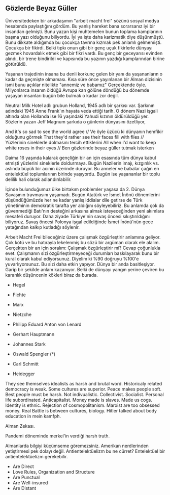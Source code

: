 ## Gözlerde Beyaz Güller

Üniversitedeken bir arkadaşımın "arbeit macht frei" sözünü sosyal medya hesabında paylaştığını gördüm. Bu yanlış hareket bana sorarsanız iyi bir insandan gelmişti.
Bunu yazan kişi muhtemelen bunun toplama kamplarının başına yazı olduğunu biliyordu. İyi ya işte daha karizmatik diye düşünmüştü. Bunu dikkate aldığımda bu çocukça tavrına kızmak pek anlamlı gelmemişti. Çocukça bir fikirdi. Belki tıpkı onun gibi bir genç uçuk fikirlerle dünyayı gezmek hovardalık etmek gibi bir fikri vardı. Bu genç bir geceyarısı evinden alındı, bir trene bindirildi ve kapısında bu yazının yazdığı kamplarından birine götürüldü.

Yaşanan trajedinin insana bu denli korkunç gelen bir yanı da yaşananların o kadar da geçmişte olmaması. Kısa süre önce yayınlanan bir Alman dizisinin ismi bunu açıklar nitelikte "annemiz ve babamız" Gerçektende öyle. Milyonlarca insanın öldüğü Avrupa kan gölüne döndüğü bu dönemde yaşayan insanları bugün bile bulmak o kadar zor değil.

Neutral Milk Hotel adlı grubun Holland, 1945 adlı bir şarkısı var. Şarkının adındaki 1945 Anne Frank'ın hayata veda ettiği tarih. O dönem Nazi işgali altında olan Hollanda ise 16 yaşındaki Yahudi kızının öldürüldüğü yer. Sözlerin yazarı Jeff Magnum şarkıda o günlerin dünyasını özetliyor,

And it's so sad to see the world agree // Ve öyle üzücü ki dünyanın hemfikir olduğunu görmek
That they'd rather see their faces fill with flies // Yüzlerinin sineklerle dolmasını tercih ettiklerini
All when I'd want to keep white roses in their eyes // Ben gözlerinde beyaz güller tutmak isterken

Daima 16 yaşında kalarak gençliğin bir an için esasında tüm dünya kabul etmişti yüzlerini sineklerle doldurmaya.  Bugün Nazilerin imajı, kızgınlık vs. aslında büyük bir acının üzerinde duruyor. Bu anneler ve babalar çağın en entelektüel toplumlarının birinde yaşıyordu. Bugün ise yaşananlar bir toplu delilik hali olarak adlandırılabilir. 

İçinde bulunduğumuz ülke birtakım problemler yaşasa da 2. Dünya Savaşının travmasını yaşamadı. Bugün Atatürk ve İsmet İnönü dönemlerini düşündüğümüzde her ne kadar yanlış iddialar dile getirse de Türk yönetiminin demokratik tarafta yer aldığını söyleyebiliriz. Bu anlamda çok da güvenmediği Batı'nın desteğini arkasına almak isteyeceğinden yeni akımlara mesafeli duruyor. Daha ziyade Türkiye'nin savaş öncesi sıkıştırıldığını biliyoruz. Savaş öncesi Polonya işgal edildiğinde İsmet İnönü'nün gece yatağından kalkıp kutladığı söylenir.

Arbeit Macht Frei bileceğiniz üzere çalışmak özgürleştirir anlamına geliyor. Çok kötü ve bu hatırayla lekelenmiş bu sözü bir argüman olarak ele alalım. Gerçekten bir an için soralım: Çalışmak özgürleştirir mi? Cevap çoğunlukla evet. Çalışmanın sizi özgürleştirmeyeceği durumları baskılayarak bunu bir kural olarak kabul ediyorsunuz.
Diyelim ki %90 doğruyu %100'e yuvarlıyorsunuz. Bu sizi daha etkin yapıyor. Dünya bir anda basitleşiyor. Garip bir şekilde anlam kazanıyor.
Belki de dünyayı yangın yerine çeviren bu karanlık düşüncenin kökleri biraz da burada.

* Hegel
* Fichte
* Marx
* Nietzche

* Philipp Eduard Anton von Lenard
* Gerhart Hauptmann
* Johannes Stark
* Oswald Spengler (*)
* Carl Schmitt
* Heidegger

They see themselves idealists as harsh and brutal word. Historicaly related democracy is weak. 
Some cultures are superior. Peace makes people soft. Best people must be harsh.
Not indivualistic. Collectivist. Socialist. Personal life subordinated. Anticapitalist.
Money made is slaves. Made us cogs. Identity is ethnic.  Rejection of cosmopolitanism.
Marxist are too obsessed money. Real Battle is between cultures, biology.
Hitler talked about body education in mein kamfph.



Alman Zekası.

Pandemi döneminde merkel'in verdiği harsh truth.

Almanlarda bilgiyi küçümseme göremezsiniz. Amerikan nerdlerinden yetiştirmesi pek dolayı değil. Antientelektüelizm bu ne cürret?
Entelektüel bir antientelektüelizm gerekebilir.

* Are Direct
* Love Rules, Organization and Structure
* Are Punctual
* Are Well-insured
* Are Distant
